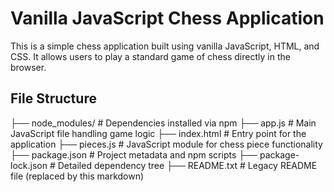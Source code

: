 # Vanilla JavaScript Chess Application

This is a simple chess application built using vanilla JavaScript, HTML, and CSS. It allows users to play a standard game of chess directly in the browser.

## File Structure
├── node_modules/ # Dependencies installed via npm ├── app.js # Main JavaScript file handling game logic ├── index.html # Entry point for the application ├── pieces.js # JavaScript module for chess piece functionality ├── package.json # Project metadata and npm scripts ├── package-lock.json # Detailed dependency tree ├── README.txt # Legacy README file (replaced by this markdown)
